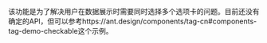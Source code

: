 该功能是为了解决用户在数据展示时需要同时选择多个选项卡的问题。目前还没有确定的API，但可以参考https://ant.design/components/tag-cn#components-tag-demo-checkable这个示例。
